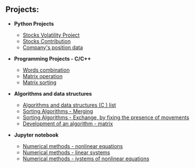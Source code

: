 <h2>Projects:</h2>

- <b>Python Projects</b>
  - [Stocks Volatility Project](https://github.com/simkka/pyhton-volatility-project/blob/main/README.md) 
  - [Stocks Contribution](https://github.com/simkka/python-contribution-project)
  - [Company's position data](https://github.com/simkka/python-company-position-data/blob/main/README.md) 
 
- <b>Programming Projects - C/C++</b>
  - [Words combination](https://github.com/simkka/Words-combination-)
  - [Matrix operation](https://github.com/simkka/Matrix-operation/blob/main/README.md)
  - [Matrix sorting](https://github.com/simkka/matrix-sorting)
  
- <b>Algorithms and data structures</b>
  - [Algorithms and data structures (C ) list](https://github.com/simkka/Algorithms-and-data-structures---list-type/blob/main/README.md)
  - [Sorting Algorithms - Merging](https://github.com/simkka/sorting-algorithm-merging)
  - [Sorting Algorithms - Exchange, by fixing the presence of movements](https://github.com/simkka/sorting-algorithm-1/blob/main/README.md)
  - [Development of an algorithm - matrix](https://github.com/simkka/-algorithm---matrix/blob/main/README.md)

- <b>Jupyter notebook</b>
  - [Numerical methods - nonlinear equations](https://github.com/simkka/Numerical-methods-nonlinear-equations)
  - [Numerical methods - linear systems](https://github.com/simkka/Numerical-methods-linear-systems)
  - [Numerical methods - іystems of nonlinear equations](https://github.com/simkka/Systems-of-nonlinear-equations)
